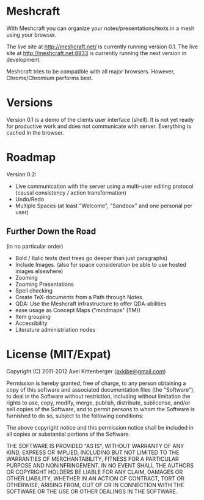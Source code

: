 Meshcraft
=========
With Meshcraft you can organize your notes/presentations/texts in a mesh using your browser.

The live site at http://meshcraft.net/ is currently running version 0.1.
The live site at http://meshcraft.net:8833 is currently running the next version in development.

Meshcraft tries to be compatible with all major browsers. However, Chrome/Chromium performs best.

Versions
========
Version 0.1 is a demo of the clients user interface (shell). It is not yet ready for productive work and does not communicate with server. Everything is cached in the browser.

Roadmap
=======
Version 0.2:

 * Live communication with the server using a multi-user editing protocol (causal consistency / action transformation)
 * Undo/Redo
 * Multiple Spaces (at least "Welcome", "Sandbox" and one personal per user)

Further Down the Road
---------------------
(in no particular order)

 * Bold / Italic texts (text trees go deeper than just paragraphs)
 * Include Images. (also for space consideration be able to use hosted images elsewhere)
 * Zooming
 * Zooming Presentations
 * Spell checking
 * Create TeX-documents from a Path through Notes.
 * QDA: Use the Meshcraft infrastructure to offer QDA-abilities
 * ease usage as Concept Maps ("mindmaps" (TM))
 * Item grouping
 * Accessibility
 * Literature administriation nodes

License (MIT/Expat)
===================
Copyright (C) 2011-2012 Axel Kittenberger (axkibe@gmail.com)

Permission is hereby granted, free of charge, to any person obtaining a copy of this software and associated documentation files (the "Software"), to deal in the Software without restriction, including without limitation the rights to use, copy, modify, merge, publish, distribute, sublicense, and/or sell copies of the Software, and to permit persons to whom the Software is furnished to do so, subject to the following conditions:

The above copyright notice and this permission notice shall be included in all copies or substantial portions of the Software.

THE SOFTWARE IS PROVIDED "AS IS", WITHOUT WARRANTY OF ANY KIND, EXPRESS OR IMPLIED, INCLUDING BUT NOT LIMITED TO THE WARRANTIES OF MERCHANTABILITY, FITNESS FOR A PARTICULAR PURPOSE AND NONINFRINGEMENT. IN NO EVENT SHALL THE AUTHORS OR COPYRIGHT HOLDERS BE LIABLE FOR ANY CLAIM, DAMAGES OR OTHER LIABILITY, WHETHER IN AN ACTION OF CONTRACT, TORT OR OTHERWISE, ARISING FROM, OUT OF OR IN CONNECTION WITH THE SOFTWARE OR THE USE OR OTHER DEALINGS IN THE SOFTWARE.

